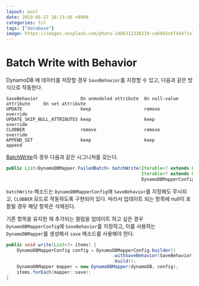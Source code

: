 ```yaml
---
layout: post
date: 2019-05-27 16:13:45 +0900
categories: til
tags: ["database"]
image: https://images.unsplash.com/photo-1486312338219-ce68d2c6f44d?ixlib=rb-1.2.1&ixid=eyJhcHBfaWQiOjEyMDd9&auto=format&fit=crop&w=1052&q=80
---
```


# Batch Write with Behavior

DynamoDB 에 데이터를 저장할 경우 `SaveBehavior`를 지정할 수 있고, 다음과 같은 방식으로 작동한다.

```plain
SaveBehavior                On unmodeled attribute  On null-value attribute     On set attribute
UPDATE                      keep                    remove                      override
UPDATE_SKIP_NULL_ATTRIBUTES keep                    keep                        override
CLOBBER                     remove                  remove                      override
APPEND_SET                  keep                    keep                        append
```

[BatchWrite](https://docs.aws.amazon.com/AWSJavaSDK/latest/javadoc/com/amazonaws/services/dynamodbv2/datamodeling/DynamoDBMapper.html#batchWrite-java.lang.Iterable-java.lang.Iterable-com.amazonaws.services.dynamodbv2.datamodeling.DynamoDBMapperConfig-)의 경우 다음과 같은 시그니쳐를 갖는다.

```java
public List<DynamoDBMapper.FailedBatch> batchWrite(Iterable<? extends Object> objectsToWrite,
                                                   Iterable<? extends Object> objectsToDelete,
                                                   DynamoDBMapperConfig config)
```

`batchWrite` 메소드는 `DynamoDBMapperConfig`에 `SaveBehavior`를 지정해도 무시되고, `CLOBBER` 모드로 작동하도록 구현되어 있다. 따라서 업데이트 되는 항목에 null이 포함될 경우 해당 항목은 삭제된다.

기존 항목을 유지한 채 추가되는 컬럼을 업데이트 하고 싶은 경우 `DynamoDBMapperConfig`에 `SaveBehavior`를 지정하고, 이를 사용하는 `DynamoDBMapper`를 생성해서 `save` 메소드를 사용해야 한다.

```java
public void write(List<?> items) {
    DynamoDBMapperConfig config = DynamoDBMapperConfig.builder()
                                        .withSaveBehavior(SaveBehavior.UPDATE_SKIP_NULL_ATTRIBUTES)
                                        .build();
    DynamoDBMapper mapper = new DynamoDBMapper(dynamoDB, config);
    items.forEach(mapper::save);
}
```
